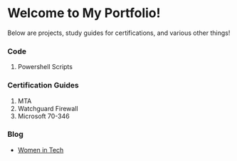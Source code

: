 # Welcome to My Portfolio!
Below are projects, study guides for certifications, and various other things!

### Code 
1. Powershell Scripts

### Certification Guides 
1. MTA
2. Watchguard Firewall 
3. Microsoft 70-346

### Blog 
-  [Women in Tech](https://github.com/hayleyfeyh/Portfolio/blob/master/Women-In-Tech.md)
